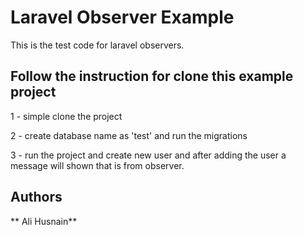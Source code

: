 # Laravel Observer Example

This is the test code for laravel observers. 

## Follow the instruction for clone this example project

1 - simple clone the project

2 - create database name as 'test' and run the migrations

3 - run the project and create new user and after adding the user a message will shown that is from observer.



## Authors

 ** Ali Husnain** 
